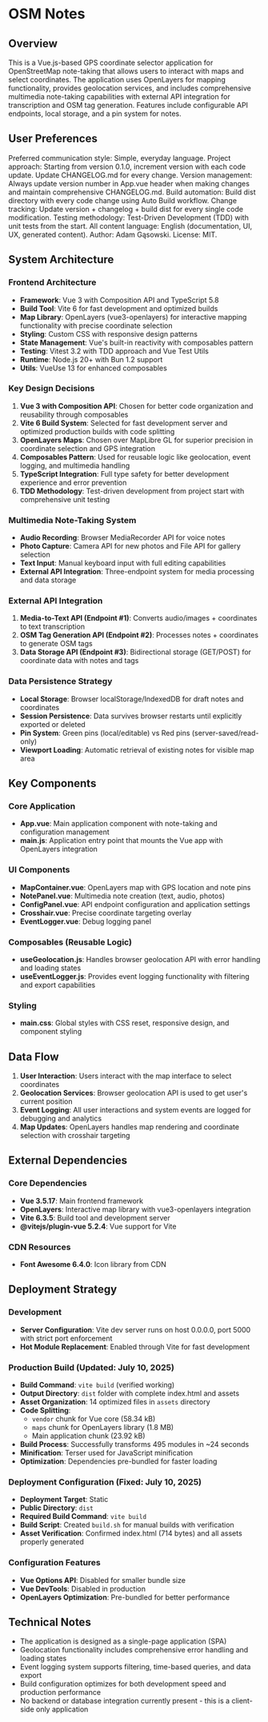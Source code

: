 # OSM Notes

## Overview

This is a Vue.js-based GPS coordinate selector application for OpenStreetMap note-taking that allows users to interact with maps and select coordinates. The application uses OpenLayers for mapping functionality, provides geolocation services, and includes comprehensive multimedia note-taking capabilities with external API integration for transcription and OSM tag generation. Features include configurable API endpoints, local storage, and a pin system for notes.

## User Preferences

Preferred communication style: Simple, everyday language.
Project approach: Starting from version 0.1.0, increment version with each code update. Update CHANGELOG.md for every change.
Version management: Always update version number in App.vue header when making changes and maintain comprehensive CHANGELOG.md.
Build automation: Build dist directory with every code change using Auto Build workflow.
Change tracking: Update version + changelog + build dist for every single code modification.
Testing methodology: Test-Driven Development (TDD) with unit tests from the start.
All content language: English (documentation, UI, UX, generated content).
Author: Adam Gąsowski.
License: MIT.

## System Architecture

### Frontend Architecture
- **Framework**: Vue 3 with Composition API and TypeScript 5.8
- **Build Tool**: Vite 6 for fast development and optimized builds
- **Map Library**: OpenLayers (vue3-openlayers) for interactive mapping functionality with precise coordinate selection
- **Styling**: Custom CSS with responsive design patterns
- **State Management**: Vue's built-in reactivity with composables pattern
- **Testing**: Vitest 3.2 with TDD approach and Vue Test Utils
- **Runtime**: Node.js 20+ with Bun 1.2 support
- **Utils**: VueUse 13 for enhanced composables

### Key Design Decisions
1. **Vue 3 with Composition API**: Chosen for better code organization and reusability through composables
2. **Vite 6 Build System**: Selected for fast development server and optimized production builds with code splitting
3. **OpenLayers Maps**: Chosen over MapLibre GL for superior precision in coordinate selection and GPS integration
4. **Composables Pattern**: Used for reusable logic like geolocation, event logging, and multimedia handling
5. **TypeScript Integration**: Full type safety for better development experience and error prevention
6. **TDD Methodology**: Test-driven development from project start with comprehensive unit testing

### Multimedia Note-Taking System
- **Audio Recording**: Browser MediaRecorder API for voice notes
- **Photo Capture**: Camera API for new photos and File API for gallery selection
- **Text Input**: Manual keyboard input with full editing capabilities
- **External API Integration**: Three-endpoint system for media processing and data storage

### External API Integration
1. **Media-to-Text API (Endpoint #1)**: Converts audio/images + coordinates to text transcription
2. **OSM Tag Generation API (Endpoint #2)**: Processes notes + coordinates to generate OSM tags
3. **Data Storage API (Endpoint #3)**: Bidirectional storage (GET/POST) for coordinate data with notes and tags

### Data Persistence Strategy
- **Local Storage**: Browser localStorage/IndexedDB for draft notes and coordinates
- **Session Persistence**: Data survives browser restarts until explicitly exported or deleted
- **Pin System**: Green pins (local/editable) vs Red pins (server-saved/read-only)
- **Viewport Loading**: Automatic retrieval of existing notes for visible map area

## Key Components

### Core Application
- **App.vue**: Main application component with note-taking and configuration management
- **main.js**: Application entry point that mounts the Vue app with OpenLayers integration

### UI Components
- **MapContainer.vue**: OpenLayers map with GPS location and note pins
- **NotePanel.vue**: Multimedia note creation (text, audio, photos)
- **ConfigPanel.vue**: API endpoint configuration and application settings
- **Crosshair.vue**: Precise coordinate targeting overlay
- **EventLogger.vue**: Debug logging panel

### Composables (Reusable Logic)
- **useGeolocation.js**: Handles browser geolocation API with error handling and loading states
- **useEventLogger.js**: Provides event logging functionality with filtering and export capabilities

### Styling
- **main.css**: Global styles with CSS reset, responsive design, and component styling

## Data Flow

1. **User Interaction**: Users interact with the map interface to select coordinates
2. **Geolocation Services**: Browser geolocation API is used to get user's current position
3. **Event Logging**: All user interactions and system events are logged for debugging and analytics
4. **Map Updates**: OpenLayers handles map rendering and coordinate selection with crosshair targeting

## External Dependencies

### Core Dependencies
- **Vue 3.5.17**: Main frontend framework
- **OpenLayers**: Interactive map library with vue3-openlayers integration
- **Vite 6.3.5**: Build tool and development server
- **@vitejs/plugin-vue 5.2.4**: Vue support for Vite

### CDN Resources
- **Font Awesome 6.4.0**: Icon library from CDN

## Deployment Strategy

### Development
- **Server Configuration**: Vite dev server runs on host 0.0.0.0, port 5000 with strict port enforcement
- **Hot Module Replacement**: Enabled through Vite for fast development

### Production Build (Updated: July 10, 2025)
- **Build Command**: `vite build` (verified working)
- **Output Directory**: `dist` folder with complete index.html and assets
- **Asset Organization**: 14 optimized files in `assets` directory
- **Code Splitting**: 
  - `vendor` chunk for Vue core (58.34 kB)
  - `maps` chunk for OpenLayers library (1.8 MB)
  - Main application chunk (23.92 kB)
- **Build Process**: Successfully transforms 495 modules in ~24 seconds
- **Minification**: Terser used for JavaScript minification
- **Optimization**: Dependencies pre-bundled for faster loading

### Deployment Configuration (Fixed: July 10, 2025)
- **Deployment Target**: Static
- **Public Directory**: `dist`
- **Required Build Command**: `vite build`
- **Build Script**: Created `build.sh` for manual builds with verification
- **Asset Verification**: Confirmed index.html (714 bytes) and all assets properly generated

### Configuration Features
- **Vue Options API**: Disabled for smaller bundle size
- **Vue DevTools**: Disabled in production
- **OpenLayers Optimization**: Pre-bundled for better performance

## Technical Notes

- The application is designed as a single-page application (SPA)
- Geolocation functionality includes comprehensive error handling and loading states
- Event logging system supports filtering, time-based queries, and data export
- Build configuration optimizes for both development speed and production performance
- No backend or database integration currently present - this is a client-side only application